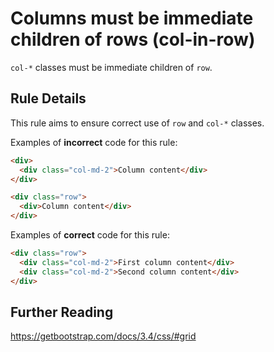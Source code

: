 # Columns must be immediate children of rows (col-in-row)

`col-*` classes must be immediate children of `row`.

## Rule Details

This rule aims to ensure correct use of `row` and `col-*` classes.

Examples of **incorrect** code for this rule:

```html
<div>
  <div class="col-md-2">Column content</div>
</div>

<div class="row">
  <div>Column content</div>
</div>
```

Examples of **correct** code for this rule:

```html
<div class="row">
  <div class="col-md-2">First column content</div>
  <div class="col-md-2">Second column content</div>
</div>
```

## Further Reading

<https://getbootstrap.com/docs/3.4/css/#grid>